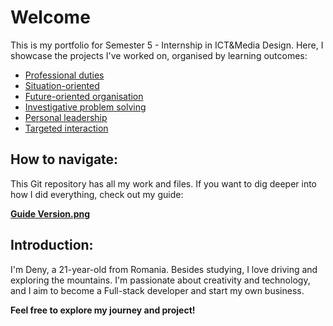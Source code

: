 # **Welcome**

<span dir="">This is my portfolio for Semester 5 - Internship in ICT&Media Design. Here, I showcase the projects I've worked on, organised by</span> learning outcomes:

* [Professional duties](https://git.fhict.nl/I476087/internship_berariah_s5_2023/-/wikis/Professional-duties)
* [Situation-oriented](/I476087/internship_berariah_s5_2023/-/wikis/www.google.com)
* [Future-oriented organisation](/I476087/internship_berariah_s5_2023/-/wikis/www.google.com)
* [Investigative problem solving](/I476087/internship_berariah_s5_2023/-/wikis/www.google.com)
* [Personal leadership](/I476087/internship_berariah_s5_2023/-/wikis/www.google.com)
* [Targeted interaction](/I476087/internship_berariah_s5_2023/-/wikis/www.google.com)

## **How to navigate:**

<span dir="">This Git repository has all my work and files. If you want to dig deeper into how I did everything, check out my guide</span>:

[**Guide Version.png**](/I476087/internship_berariah_s5_2023/-/wikis/www.google.com)

## **Introduction:**

I'm Deny, a 21-year-old from Romania. Besides studying, I love driving and exploring the mountains. I'm passionate about creativity and technology, and I aim to become a Full-stack developer and start my own business.

**Feel free to explore my journey and project!**